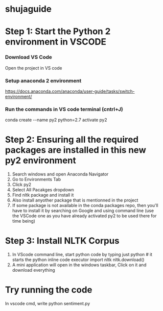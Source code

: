 # shujaguide

# Step 1: Start the Python 2 environment in VSCODE
### Download VS Code
Open the project in VS code

### Setup anaconda 2 environment
https://docs.anaconda.com/anaconda/user-guide/tasks/switch-environment/

### Run the commands in VS code terminal (cntrl+J)
conda create --name py2 python=2.7
activate py2

# Step 2: Ensuring all the required packages are installed in this new py2 environment
1. Search windows and open Anaconda Navigator
2. Go to Environments Tab
3. Click py2
4. Select All Pacakges dropdown
5. Find nltk package and install it
6. Also install anyother package that is mentionned in the project
7. If some package is not available in the conda packages repo, then you'll have to install it by searching on Google and using command line (use the VSCode one as you have already activated py2 to be used there for time being)

# Step 3: Install NLTK Corpus
1. In VScode command line, start python code by typing just 
python # it starts the python inline code executor
import nltk
nltk.download()
2. A mini application will open in the windows taskbar, Click on it and download everything

# Try running the code
In vscode cmd, write python sentiment.py

